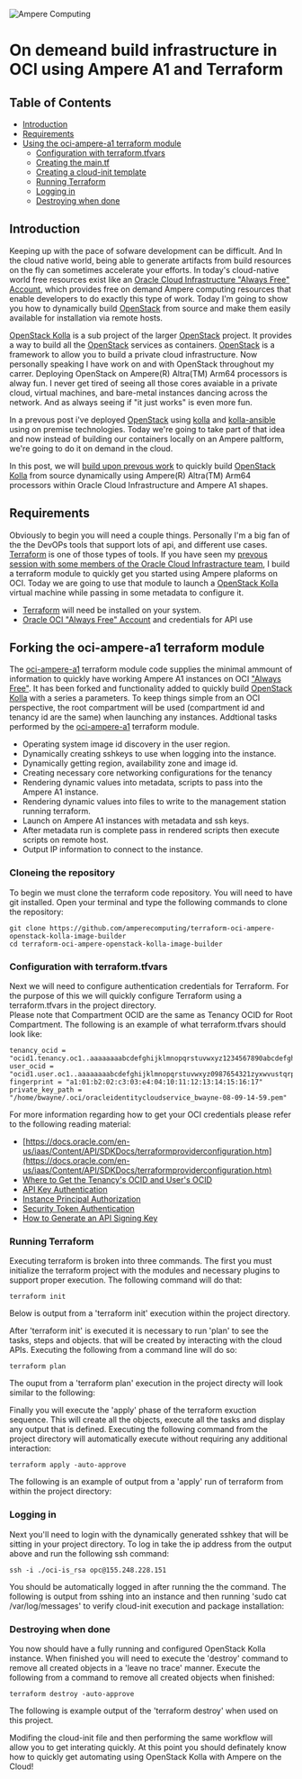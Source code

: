 ![Ampere Computing](https://avatars2.githubusercontent.com/u/34519842?s=400&u=1d29afaac44f477cbb0226139ec83f73faefe154&v=4)

# On demeand build infrastructure in OCI using Ampere A1 and Terraform

## Table of Contents
* [Introduction](#introduction)
* [Requirements](#requirements)
* [Using the oci-ampere-a1 terraform module](#using-the-oci-ampere-a1-terraform-module)
  * [Configuration with terraform.tfvars](#configuration-with-terraformtfvars)
  * [Creating the main.tf](#creating-the-maintf)
  * [Creating a cloud-init template](#creating-a-cloud-init-template)
  * [Running Terraform](#running-terraform)
  * [Logging in](#logging-in)
  * [Destroying when done](#destroying-done)

## Introduction

Keeping up with the pace of sofware development can be difficult.  And In the cloud native world, being able to generate artifacts from build resources on the fly can sometimes accelerate your efforts.  In today's cloud-native world free resources exist like an [Oracle Cloud Infrastructure "Always Free" Account](https://www.oracle.com/cloud/free/#always-free), which provides free on demand Ampere computing resources that enable developers to do exactly this type of work.   Today I'm going to show you how to dynamically build [OpenStack](https://openstack.org) from source and make them easily available for installation via remote hosts.

[OpenStack Kolla](https://opendev.org/openstack/kolla) is a sub project of the larger [OpenStack](https://openstack.org) project.  It provides a way to build all the [OpenStack](https://openstack.org) services as containers.  [OpenStack](https://openstack.org) is a framework to allow you to build a private cloud infrastructure.
Now personally speaking I have work on and with OpenStack throughout my carrer. Deploying OpenStack on Ampere(R) Altra(TM) Arm64 processors is alway fun. I never get tired of seeing all those cores avaiable in a private cloud, virtual machines, and bare-metal instances dancing across the network.  And as always seeing if "it just works" is even more fun.

In a prevous post i've deployed [OpenStack](https://openstack.org) using [kolla](https://opendev.org/openstack/kolla) and [kolla-ansible](https://opendev.org/openstack/kolla-ansible) using on premise technologies.  Today we're going to take part of that idea  and now instead of building our containers locally on an Ampere paltform, we're going to do it on demand in the cloud.

In this post, we will [build upon prevous work](https://github.com/AmpereComputing/OpenStack-on-ampere/blob/main/All-in-One.md) to quickly build [OpenStack Kolla](https://opendev.org/openstack/kolla) from source dynamically using Ampere(R) Altra(TM) Arm64 processors within Oracle Cloud Infrastructure and Ampere A1 shapes.


## Requirements

Obviously to begin you will need a couple things.  Personally I'm a big fan of the the DevOPs tools that support lots of api, and different use cases. [Terraform](https://www.terraform.io/downloads.html) is one of those types of tools.  If you have seen my [prevous session with some members of the Oracle Cloud Infrastracture team](https://youtu.be/3F5EnHRPCI4), I build a terraform module to quickly get you started using Ampere plaforms on OCI.  Today we are going to use that module to launch a [OpenStack Kolla](Instance) virtual machine while passing in some metadata to configure it.

 * [Terraform](https://www.terraform.io/downloads.html) will need be installed on your system. 
 * [Oracle OCI "Always Free" Account](https://www.oracle.com/cloud/free/#always-free) and credentials for API use

## Forking the oci-ampere-a1 terraform module

The [oci-ampere-a1](https://github.com/amperecomputing/terraform-oci-ampere-a1) terraform module code supplies the minimal ammount of information to quickly have working Ampere A1 instances on OCI ["Always Free"](https://www.oracle.com/cloud/free/#always-free).  It has been forked and functionality added to quickly build [OpenStack Kolla](https://opendev.org/openstack/kolla) with a series a parameters.  To keep things simple from an OCI perspective, the root compartment will be used (compartment id and tenancy id are the same) when launching any instances.  Addtional tasks performed by the [oci-ampere-a1](https://github.com/amperecomputing/terraform-oci-ampere-a1) terraform module.

* Operating system image id discovery in the user region.
* Dynamically creating sshkeys to use when logging into the instance.
* Dynamically getting region, availability zone and image id.
* Creating necessary core networking configurations for the tenancy
* Rendering dynamic values into metadata, scripts to pass into the Ampere A1 instance.
* Rendering dynamic values into files to write to the management station running terraform.
* Launch on Ampere A1 instances with metadata and ssh keys.
* After metadata run is complete pass in rendered scripts then execute scripts on remote host.
* Output IP information to connect to the instance.

### Cloneing the repository

To begin we must clone the terraform code repository. You will need to have git installed. Open your terminal and type the following commands to clone the repository:

```
git clone https://github.com/amperecomputing/terraform-oci-ampere-openstack-kolla-image-builder
cd terraform-oci-ampere-openstack-kolla-image-builder
```

### Configuration with terraform.tfvars

Next we will need to configure authentication credentials for Terraform. For the purpose of this we will quickly configure Terraform using a terraform.tfvars in the project directory.  
Please note that Compartment OCID are the same as Tenancy OCID for Root Compartment.
The following is an example of what terraform.tfvars should look like:

```
tenancy_ocid = "ocid1.tenancy.oc1..aaaaaaaabcdefghijklmnopqrstuvwxyz1234567890abcdefghijklmnopq"
user_ocid = "ocid1.user.oc1..aaaaaaaabcdefghijklmnopqrstuvwxyz0987654321zyxwvustqrponmlkj"
fingerprint = "a1:01:b2:02:c3:03:e4:04:10:11:12:13:14:15:16:17"
private_key_path = "/home/bwayne/.oci/oracleidentitycloudservice_bwayne-08-09-14-59.pem"
```

For more information regarding how to get your OCI credentials please refer to the following reading material:

* [https://docs.oracle.com/en-us/iaas/Content/API/SDKDocs/terraformproviderconfiguration.htm](https://docs.oracle.com/en-us/iaas/Content/API/SDKDocs/terraformproviderconfiguration.htm)
* [Where to Get the Tenancy's OCID and User's OCID](https://docs.oracle.com/en-us/iaas/Content/API/Concepts/apisigningkey.htm#five)
* [API Key Authentication](https://docs.oracle.com/en-us/iaas/Content/API/SDKDocs/terraformproviderconfiguration.htm#APIKeyAuth)
* [Instance Principal Authorization](https://docs.oracle.com/en-us/iaas/Content/API/SDKDocs/terraformproviderconfiguration.htm#instancePrincipalAuth)
* [Security Token Authentication](https://docs.oracle.com/en-us/iaas/Content/API/SDKDocs/terraformproviderconfiguration.htm#securityTokenAuth)
* [How to Generate an API Signing Key](https://docs.oracle.com/en-us/iaas/Content/API/Concepts/apisigningkey.htm#two)

### Running Terraform

Executing terraform is broken into three commands.   The first you must initialize the terraform project with the modules and necessary plugins to support proper execution.   The following command will do that:

```
terraform init
```

Below is output from a 'terraform init' execution within the project directory.

<script id="asciicast-517195" src="https://asciinema.org/a/517195.js" async data-autoplay="true" data-size="small" data-speed="2"></script>

After 'terraform init' is executed it is necessary to run 'plan' to see the tasks, steps and objects. that will be created by interacting with the cloud APIs.
Executing the following from a command line will do so:

```
terraform plan
```

The ouput from a 'terraform plan' execution in the project directy will look similar to the following:

<script id="asciicast-517194" src="https://asciinema.org/a/517194.js" async data-autoplay="true" data-size="small" data-speed="2"></script>

Finally you will execute the 'apply' phase of the terraform exuction sequence.   This will create all the objects, execute all the tasks and display any output that is defined.   Executing the following command from the project directory will automatically execute without requiring any additional interaction:

```
terraform apply -auto-approve
```

The following is an example of output from a 'apply' run of terraform from within the project directory:


<script id="asciicast-517196" src="https://asciinema.org/a/517196.js" async data-autoplay="true" data-size="small" data-speed="2"></script>

### Logging in

Next you'll need to login with the dynamically generated sshkey that will be sitting in your project directory.
To log in take the ip address from the output above and run the following ssh command:

```
ssh -i ./oci-is_rsa opc@155.248.228.151
```

You should be automatically logged in after running the the command.  The following is output from sshing into an instance and then running  'sudo cat /var/log/messages' to verify cloud-init execution and package installation:

<script id="asciicast-517197" src="https://asciinema.org/a/517197.js" async data-autoplay="true" data-size="small" data-speed="2"></script>

### Destroying when done

You now should have a fully running and configured OpenStack Kolla instance.   When finished you will need to execute the 'destroy' command to remove all created objects in a 'leave no trace' manner.  Execute the following from a command to remove all created objects when finished:

```
terraform destroy -auto-approve
```

The following is example output of the 'terraform destroy' when used on this project.

<script id="asciicast-517198" src="https://asciinema.org/a/517198.js" async data-autoplay="true" data-size="small" data-speed="2"></script>

Modifing the cloud-init file and then performing the same workflow will allow you to get interating quickly. At this point you should definately know how to quickly get automating using OpenStack Kolla with Ampere on the Cloud!  
